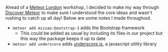 Ahead of a [Meteor London](http://www.meteorlondon.com) workshop, I decided to make my way through [Discover Meteor](https://book.discovermeteor.com/) to make sure I understood the core ideas and wasn't rushing to catch up all day!
Below are some notes I made throughout.

* `meteor add mizzao:bootstrap-3` adds the Bootstrap framework
  * This could be added as usual by including its files in our project but this way the package keeps it up to date
* `meteor add underscore` adds [underscore.js](http://underscorejs.org/), a javascript utility library

